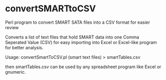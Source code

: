 # convertSMARTtoCSV
Perl program to convert SMART SATA files into a CSV format for easier review

Converts a list of text files that hold SMART data into one Comma Seperated Value (CSV) 
for easy importing into Excel or Excel-like program for better analysis. 

Usage: convertSmartToCSV.pl   (smart text files)     > smartTables.csv

then smartTables.csv can be used by any spreadsheet program like Excel or gnumeric. 


